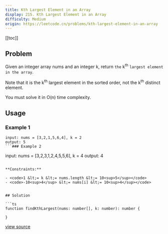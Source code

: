 ```yaml
---
title: Kth Largest Element in an Array
display: 215. Kth Largest Element in an Array
difficulty: Medium
origin: https://leetcode.cn/problems/kth-largest-element-in-an-array
---
```


[[toc]]

## Problem

Given an integer array nums and an integer k, return `the` k<sup>th</sup> `largest element in the array`.

Note that it is the k<sup>th</sup> largest element in the sorted order, not the k<sup>th</sup> distinct element.

You must solve it in O(n) time complexity.

## Usage

### Example 1
```
input: nums = [3,2,1,5,6,4], k = 2
output: 5
```### Example 2
```
input: nums = [3,2,3,1,2,4,5,5,6], k = 4
output: 4
```

**Constraints:**

- <code>1 &lt;= k &lt;= nums.length &lt;= 10<sup>5</sup></code>
- <code>-10<sup>4</sup> &lt;= nums[i] &lt;= 10<sup>4</sup></code>


## Solution

```ts
function findKthLargest(nums: number[], k: number): number {

}
```

[view source](https://leetcode.cn/problems/kth-largest-element-in-an-array)
